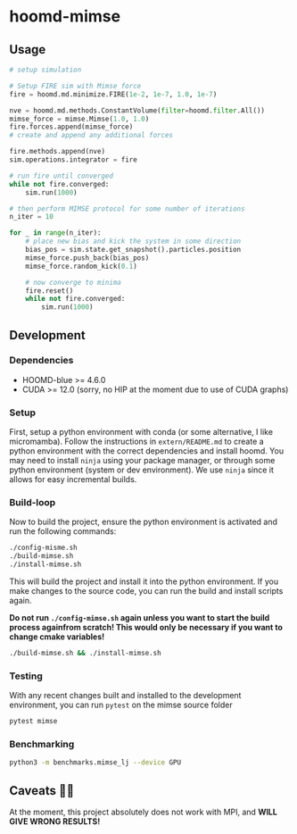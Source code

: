 # hoomd-mimse

## Usage

``` python
# setup simulation

# Setup FIRE sim with Mimse force
fire = hoomd.md.minimize.FIRE(1e-2, 1e-7, 1.0, 1e-7)

nve = hoomd.md.methods.ConstantVolume(filter=hoomd.filter.All())
mimse_force = mimse.Mimse(1.0, 1.0)
fire.forces.append(mimse_force)
# create and append any additional forces 

fire.methods.append(nve)
sim.operations.integrator = fire

# run fire until converged
while not fire.converged:
    sim.run(1000)

# then perform MIMSE protocol for some number of iterations
n_iter = 10

for _ in range(n_iter):
    # place new bias and kick the system in some direction
    bias_pos = sim.state.get_snapshot().particles.position
    mimse_force.push_back(bias_pos)
    mimse_force.random_kick(0.1)

    # now converge to minima
    fire.reset()
    while not fire.converged:
        sim.run(1000)
```

## Development

### Dependencies

* HOOMD-blue >= 4.6.0
* CUDA >= 12.0 (sorry, no HIP at the moment due to use of CUDA graphs)

### Setup

First, setup a python environment with conda (or some alternative, I like micromamba). Follow the instructions in `extern/README.md` to create a python environment with the correct dependencies and install hoomd. You may need to install `ninja` using your package manager, or through some python environment (system or dev environment). We use `ninja` since it allows for easy incremental builds.

### Build-loop

Now to build the project, ensure the python environment is activated and run the following commands:

``` bash
./config-misme.sh
./build-mimse.sh
./install-mimse.sh
```

This will build the project and install it into the python environment. If you make changes to the source code, you can run the build and install scripts again.

**Do not run `./config-mimse.sh` again unless you want to start the build process againfrom scratch! This would only be necessary if you want to change cmake variables!**

``` bash
./build-mimse.sh && ./install-mimse.sh
```

### Testing

With any recent changes built and installed to the development environment, you can run `pytest` on the mimse source folder

``` bash
pytest mimse
```

### Benchmarking

``` bash
python3 -m benchmarks.mimse_lj --device GPU
```

## Caveats 🚧👷

At the moment, this project absolutely does not work with MPI, and **WILL GIVE WRONG RESULTS!**
